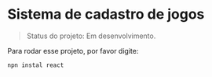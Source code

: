 <h1>Sistema de cadastro de jogos</h1>

> Status do projeto: Em desenvolvimento.

 Para rodar esse projeto, por favor digite:

 ```
npn instal react
``` 
